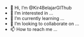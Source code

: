 - 👋 Hi, I’m @Kir4BelajarGIThub
- 👀 I’m interested in ...
- 🌱 I’m currently learning ...
- 💞️ I’m looking to collaborate on ...
- 📫 How to reach me ...

<!---
Kir4BelajarGIThub/Kir4BelajarGIThub is a ✨ special ✨ repository because its `README.md` (this file) appears on your GitHub profile.
You can click the Preview link to take a look at your changes.
--->
